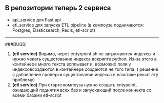 ## В репозитории теперь 2 сервиса 
- api_service для Fast api
- etl_service для запуска ETL pipeline (в компоузе поднимаются: Postgres, Elasticsearch, Redis, etl-script)
---

###BUGS:
1) **(etl service)** Видимо, через entyrpoint.sh не загружаются индексы и нужно чекать сущестование индекса вскрипте python.
   Из-за этого в контейнере много текста всплывает и, возможно поля у индексовсоздаются в контейнере создаются не того типа.
   ( решение с добавление проверки сущестование индекса в еластике решит эту проблему) 
2) **(etl service)** При старте компоуза нужно создать entypoint, ожидающий поднятия всех баз 
   и запускающий после коннекта со всеми базами etl-script